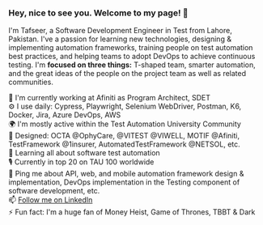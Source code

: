 ###  Hey, nice to see you. Welcome to my page! 👋  

<!--
**mtafseerhaider/mtafseerhaider** is a ✨ _special_ ✨ repository because its `README.md` (this file) appears on your GitHub profile.
Profile views counter

-->

I'm Tafseer, a Software Development Engineer in Test from Lahore, Pakistan. I've a passion for learning new technologies, designing & implementing automation frameworks, training people on test automation best practices, and helping teams to adopt DevOps to achieve continuous testing. I'm **focused on three things:** T-shaped team, smarter automation, and the great ideas of the people on the project team as well as related communities.

🏢 I'm currently working at Afiniti as Program Architect, SDET    
⚙️ I use daily: Cypress, Playwright, Selenium WebDriver, Postman, K6, Docker, Jira, Azure DevOps, AWS     
🌍 I'm mostly active within the Test Automation University Community  
💅 Designed: OCTA @OphyCare, @VITEST @VIWELL, MOTIF @Afiniti, TestFramework @1insurer, AutomatedTestFramework @NETSOL, etc.  
🌱 Learning all about software test automation   
🎙 Currently in top 20 on TAU 100 worldwide  
💬 Ping me about API, web, and mobile automation framework design & implementation, DevOps implementation in the Testing component of software development, etc.  
📫 <a class="libutton" href="https://www.linkedin.com/comm/mynetwork/discovery-see-all?usecase=PEOPLE_FOLLOWS&followMember=mtafseerhaider" target="_blank">Follow me on LinkedIn</a>  
⚡️ Fun fact: I'm a huge fan of Money Heist, Game of Thrones, TBBT & Dark  
